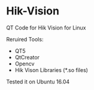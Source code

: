 # Hik-Vision
QT Code for Hik Vision for Linux

Reruired Tools:
  * QT5
  * QtCreator
  * Opencv
  * Hik Vison Libraries (*.so files)

Tested it on Ubuntu 16.04
